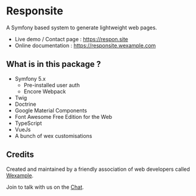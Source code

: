 # Responsite

A Symfony based system to generate lightweight web pages.

- Live demo / Contact page : https://respon.site
- Online documentation : https://responsite.wexample.com

## What is in this package ?

- Symfony 5.x
  - Pre-installed user auth
  - Encore Webpack
- Twig
- Doctrine
- Google Material Components
- Font Awesome Free Edition for the Web
- TypeScript
- VueJs
- A bunch of wex customisations

## Credits

Created and maintained by a friendly association of web developers called [Wexample](https://wexample.com).

Join to talk with us on the [Chat](https://chat.wexample.com).
